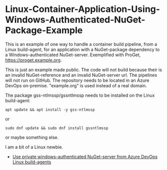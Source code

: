 # Linux-Container-Application-Using-Windows-Authenticated-NuGet-Package-Example

This is an example of one way to handle a container build pipeline, from a Linux build-agent, for an application with a NuGet-package dependency to a Windows-authenticated NuGet-server. Exemplified with ProGet, https://proget.example.org.

This is just an example made public. The code will not build because their is an invalid NuGet-reference and an invalid NuGet-server url. The pipelines will not run on GitHub. The repository needs to be located in an Azure DevOps on-premise. "example.org" is used instead of a real domain.

The package gss-ntlmssp/gssntlmssp needs to be installed on the Linux build-agent:

	apt update && apt install -y gss-ntlmssp

or

	sudo dnf update && sudo dnf install gssntlmssp

or maybe something else.

I am a bit of a Linux newbie.

- [Use private windows-authenticated NuGet-server from Azure DevOps Linux build-agents](https://hanskindberg.wordpress.com/2023/11/01/use-private-windows-authenticated-nuget-server-from-azure-devops-linux-build-agents/)